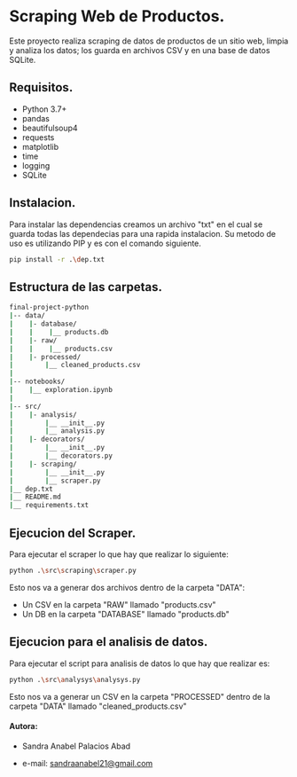 # Scraping Web de Productos.

Este proyecto realiza scraping de datos de productos de un sitio web, limpia y analiza los datos; los guarda en archivos CSV y en una base de datos SQLite.

## Requisitos.

- Python 3.7+
- pandas
- beautifulsoup4
- requests
- matplotlib
- time
- logging
- SQLite

## Instalacion.

Para instalar las dependencias creamos un archivo "txt" en el cual se guarda todas las dependecias para una rapida instalacion. Su metodo de uso es utilizando PIP y es con el comando siguiente.

````bash
pip install -r .\dep.txt
````

## Estructura de las carpetas.

````bash
final-project-python
|-- data/
|    |- database/
|    |    |__ products.db
|    |- raw/
|    |    |__ products.csv
|    |- processed/
|        |__ cleaned_products.csv    
|
|-- notebooks/
|    |__ exploration.ipynb
|
|-- src/
|    |- analysis/
|        |__ __init__.py
|        |__ analysis.py
|    |- decorators/
|        |__ __init__.py
|        |__ decorators.py
|    |- scraping/
|        |__ __init__.py
|        |__ scraper.py
|__ dep.txt
|__ README.md
|__ requirements.txt
````

## Ejecucion del Scraper.

Para ejecutar el scraper lo que hay que realizar lo siguiente:

````bash
python .\src\scraping\scraper.py
````

Esto nos va a generar  dos archivos dentro de la carpeta "DATA":

- Un CSV en la carpeta "RAW"  llamado "products.csv"
- Un DB en la carpeta "DATABASE" llamado "products.db"

## Ejecucion para el analisis de datos.

Para ejecutar el script para analisis de datos lo que hay que realizar es:

````bash
python .\src\analysys\analysys.py
````

Esto nos va a generar un CSV en la carpeta "PROCESSED" dentro de la carpeta "DATA" llamado "cleaned_products.csv"

#### Autora:

- Sandra Anabel Palacios Abad

- e-mail: sandraanabel21@gmail.com
